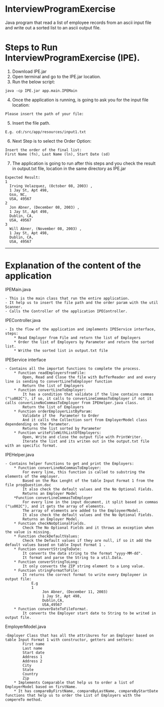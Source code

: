 # InterviewProgramExercise
Java program that read a list of employee records from an ascii input file and write out a sorted list to an ascii output file. 

# Steps to Run InterviewProgramExercise (IPE).

  1. Download IPE.jar
  2. Open terminal and go to the IPE.jar location.
  3. Run the below script:
  
    java -cp IPE.jar app.main.IPEMain
  4. Once the application is running, is going to ask you for the input file location:
  
    Please insert the path of your file: 
   
  5. Insert the file path.
  
    E.g. cd:/src/app/resources/input1.txt
    
  6. Next Step is to select the Order Option:
  
    Insert the order of the final list:
    First Name (fn), Last Name (ln), Start Date (sd)
    
  7. The application is going to run after this steps and you check the result in output.txt file, location in the same directory as IPE.jar 
    
    Expected Result:
    1
      Irving Velazquez, (October 08, 2003) ,
      1 Jay St, Apt 498,
      Gso, NC,
      USA, 49567
    2
      Jon Abner, (December 08, 2003) ,
      1 Jay St, Apt 498,
      Dublin, CA,
      USA, 49567
    3
      Will Abner, (November 08, 2003) ,
      1 Jay St, Apt 498,
      Dublin, CA,
      USA, 49567
      
_________________________________________________________________________________________________________________________________________________________

# Explanation of the content of the application

IPEMain.java

	- This is the main class that run the entire application.
	- It help us to insert the file path and the order param with the util Scanner.
	- Calls the Controller of the application IPEController.
  
IPEController.java

	- Is the flow of the application and implements IPEService interface, steps:
		* Read Employer from File and return the list of Employers
		* Order the list of Employers by Parameter and return the sorted list.
		* Writhe the sorted list in output.txt file

IPEService interface
	
	- Contains all the importat functions to complete the process.
		* Function readEmployersfromFile:
			Open, Read and Close the file with BufferReader and and every line is sending to convertLineToEmployer function
			Return the list of Employers
		* Function convertLineToEmployer:
			It has a condition that validate if the line contains commas ("\u002C"), if so, it calls to converLineCommasToEmployer if not it calls converLineNoCommasToEmployer from IPEHelper.java class.
			Return the list of Employers
		* Function orderEmployerListByParam:
			Validate if the  Parameter to Order
			And it calls the Collection sort from EmployerModel class dependending on the Parameter.
			Returns the list sorted by Parameter
		* Function writeFileWithListOfEmployers:
			Open, Write and close the output file with PrintWriter.
			Iterate the list and its writen out in the output.txt file with an specific format.

IPEHelper.java
	
	- Contains helper functions to get and print the Employers:
		* Function converLineNoCommasToEmployer:
			For every line, this function is called to substring the elements of the employer.
			Based on the Max Lenght of the table Input Format 1 from the file progQuestion.doc
			It also check the default values and the No Optional Fields.
			Returns an Employer Model
		*Function converLineCommasToEmployer
			For every line in the input document, it split based in commas ("\u002C"), and it gets the array of elements.
			The array of elements are added to the EmployeerModel.
			It also check the default values and the No Optional Fields.
			Returns an Employer Model.
		* Function checkNoOptionalFields.
			Check The No Optional Fields and it throws an exception when the value is missing.
		* Function checkDefaultValues:
			Check the Default values if they are null, if so it add the default values based on table Input Format 1 .
		* Function convertStringToDate:
			It converts the data string to the format "yyyy-MM-dd".
			It format and parse the String to a util.Data.
		* Function converStringToLong:
			It only converts the ZIP string element to a Long value.
		* Function stringFormatToFile:
			It returns the correct format to write every Employeer in output file:
				E.g 
				1
					 Jon Abner, (December 11, 2003)
					 1 Jay St, Apt 498,
					 Dublin,CA,
					 USA,49567
		* Function converDateToFileFormat.
			It converts the Employer start date to String to be writed in output file.

EmployerModel.java
	
	-Employer Class that has all the attribures for an Employer based on table Input Format 1 with constructor, getters and setters:
			First name
			Last name
			Start date 
			Address 1
			Address 2
			City
			State
			Country
			Zip
		* Implements Comparable that help us to order a list of EmployerModel based on firstName.
		* It has compareByFirstName, compareByLastName, compareByStartDate functions that help us to order the List of Employers with the compereTo method.
		

			
		
